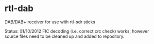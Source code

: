 rtl-dab
=======

DAB/DAB+ receiver for use with rtl-sdr sticks

Status:
	01/10/2012
	FIC decoding (i.e. correct crc check) works, however source files need to be 		cleaned up and added to repository.

